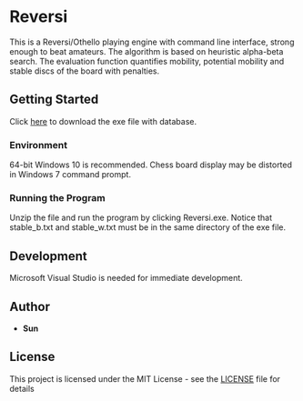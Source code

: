 # Reversi

This is a Reversi/Othello playing engine with command line interface, strong enough to beat amateurs. The algorithm is based on heuristic alpha-beta search. The evaluation function quantifies mobility, potential mobility and stable discs of the board with penalties.

## Getting Started

Click [here](https://github.com/sun-yuliang/Reversi/releases/download/0.0.1/Reversi-Release.zip) to download the exe file with database.

### Environment

64-bit Windows 10 is recommended. Chess board display may be distorted in Windows 7 command prompt.

### Running the Program

Unzip the file and run the program by clicking Reversi.exe. Notice that stable_b.txt and stable_w.txt must be in the same directory of the exe file.

## Development

Microsoft Visual Studio is needed for immediate development.

## Author

* **Sun**

## License

This project is licensed under the MIT License - see the [LICENSE](https://github.com/sun-yuliang/Reversi/blob/master/LICENSE) file for details
